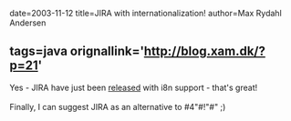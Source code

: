 date=2003-11-12
title=JIRA with internationalization!
author=Max Rydahl Andersen

tags=java 
orignallink='http://blog.xam.dk/?p=21'
---
<div><p>Yes - JIRA have just been <a href="http://www.atlassian.com/software/jira/docs/v2.5/i18n.html" title="JIRA 2.5">released</a> with i8n support - that's great!<br><br>
Finally, I can suggest JIRA as an alternative to #4"#!"#" ;)</p></div>
